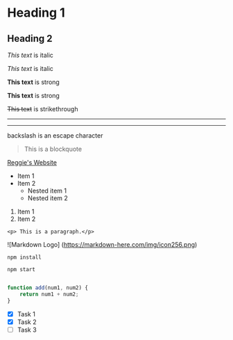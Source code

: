 <!-- headings -->

# Heading 1
## Heading 2

<!-- Italics -->

*This text* is italic

_This text_ is italic

<!-- Strong -->

**This text** is strong

__This text__ is strong

<!-- Strikethrough -->

~~This text~~ is strikethrough

<!-- Horizontial Rule -->

---
___

backslash is an escape character

<!-- blockquote -->

> This is a blockquote

<!-- links -->

[Reggie's Website](deiganmillikin.com
"Reggie's Website")
 <!-- the last part of this is to display the title on the mouse hover -->

 <!-- UL, tab over to nest items -->

 * Item 1
 * Item 2
    * Nested item 1
    * Nested item 2

<!-- OL -->

1. Item 1
1. Item 2

<!-- Inline code block (to display syntax?) -->

`<p> This is a paragraph.</p>`

<!-- Images -->

![Markdown Logo]
(https://markdown-here.com/img/icon256.png)

<!-- Github -->

<!-- Code Blocks -->

```
npm install

npm start
```

```javascript

function add(num1, num2) {
    return num1 + num2;
}
```

<!-- Task List -->

* [x] Task 1
* [x] Task 2
* [ ] Task 3
